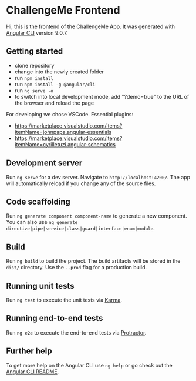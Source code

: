 # ChallengeMe Frontend

Hi, this is the frontend of the ChallengeMe App.
It was generated with [Angular CLI](https://github.com/angular/angular-cli) version 9.0.7.

## Getting started

- clone repository
- change into the newly created folder
- run `npm install`
- run `npm install -g @angular/cli`
- run `ng serve -o`
- to switch into local development mode, add "?demo=true" to the URL of the browser and reload the page

For developing we chose VSCode.
Essential plugins:
- https://marketplace.visualstudio.com/items?itemName=johnpapa.angular-essentials
- https://marketplace.visualstudio.com/items?itemName=cyrilletuzi.angular-schematics

## Development server

Run `ng serve` for a dev server. Navigate to `http://localhost:4200/`. The app will automatically reload if you change any of the source files.

## Code scaffolding

Run `ng generate component component-name` to generate a new component. You can also use `ng generate directive|pipe|service|class|guard|interface|enum|module`.

## Build

Run `ng build` to build the project. The build artifacts will be stored in the `dist/` directory. Use the `--prod` flag for a production build.

## Running unit tests

Run `ng test` to execute the unit tests via [Karma](https://karma-runner.github.io).

## Running end-to-end tests

Run `ng e2e` to execute the end-to-end tests via [Protractor](http://www.protractortest.org/).

## Further help

To get more help on the Angular CLI use `ng help` or go check out the [Angular CLI README](https://github.com/angular/angular-cli/blob/master/README.md).
